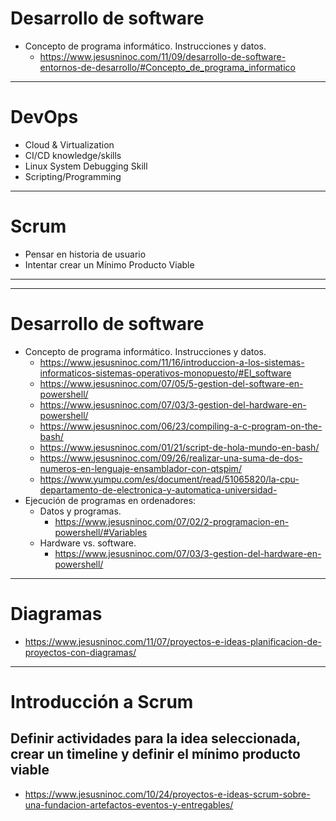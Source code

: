 # Desarrollo de software
- Concepto de programa informático. Instrucciones y datos.
  - https://www.jesusninoc.com/11/09/desarrollo-de-software-entornos-de-desarrollo/#Concepto_de_programa_informatico

----------------------

# DevOps
- Cloud & Virtualization
- CI/CD knowledge/skills
- Linux System Debugging Skill
- Scripting/Programming

------------------------

# Scrum
- Pensar en historia de usuario
- Intentar crear un Mínimo Producto Viable

---------------
---------------

# Desarrollo de software
- Concepto de programa informático. Instrucciones y datos.
   * https://www.jesusninoc.com/11/16/introduccion-a-los-sistemas-informaticos-sistemas-operativos-monopuesto/#El_software
   * https://www.jesusninoc.com/07/05/5-gestion-del-software-en-powershell/
   * https://www.jesusninoc.com/07/03/3-gestion-del-hardware-en-powershell/
   * https://www.jesusninoc.com/06/23/compiling-a-c-program-on-the-bash/
   * https://www.jesusninoc.com/01/21/script-de-hola-mundo-en-bash/
   * https://www.jesusninoc.com/09/26/realizar-una-suma-de-dos-numeros-en-lenguaje-ensamblador-con-qtspim/
   * https://www.yumpu.com/es/document/read/51065820/la-cpu-departamento-de-electronica-y-automatica-universidad-
- Ejecución de programas en ordenadores:
  - Datos y programas.
    * https://www.jesusninoc.com/07/02/2-programacion-en-powershell/#Variables
  - Hardware vs. software.
    * https://www.jesusninoc.com/07/03/3-gestion-del-hardware-en-powershell/

-------------------

# Diagramas
* https://www.jesusninoc.com/11/07/proyectos-e-ideas-planificacion-de-proyectos-con-diagramas/

-------------------

# Introducción a Scrum
## Definir actividades para la idea seleccionada, crear un timeline y definir el mínimo producto viable
* https://www.jesusninoc.com/10/24/proyectos-e-ideas-scrum-sobre-una-fundacion-artefactos-eventos-y-entregables/
